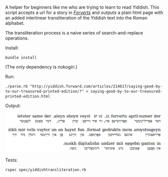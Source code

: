A helper for beginners like me who are trying to learn to read Yiddish. This script accepts a url for a story in *[Forverts](http://yiddish.forward.com)* and outputs a plain html page with an added interlinear transliteration of the Yiddish text into the Roman alphabet. 

The transliteration process is a naive series of search-and-replace operations.

Install:

```
bundle install
```

(The only dependency is nokogiri.)

Run:

```
./parse.rb "http://yiddish.forward.com/articles/214617/saying-good-by-to-our-treasured-printed-edition/?" > saying-good-by-to-our-treasured-printed-edition.html
```

Output:

![Sample output](sample.png)

Tests:

```
rspec spec/yiddishtransliteration.rb
```

